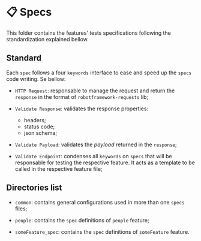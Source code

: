 # 📋 Specs
This folder contains the features' tests specifications following the standardization explained bellow.

## Standard
Each `spec` follows a four `keywords` interface to ease and speed up the `specs` code writing. Se bellow:

* `HTTP Request`: responsable to manage the request and return the `response` in the format of `robotframework-requests` lib;

* `Validate Response`: validates the response properties:
    * headers;
    * status code;
    * json schema;

* `Validate Payload`: validates the *payload* returned in the `response`;

* `Validate Endpoint`: condenses all `keywords` on `specs` that will be responsable for testing the respective feature. It acts as a template to be called in the respective feature file;

## Directories list
* `common`: contains general configurations used in more than one `specs` files;

* `people`: contains the `spec` definitions of `people` feature;

* `someFeature_spec`: contains the `spec` definitions of `someFeature` feature.
